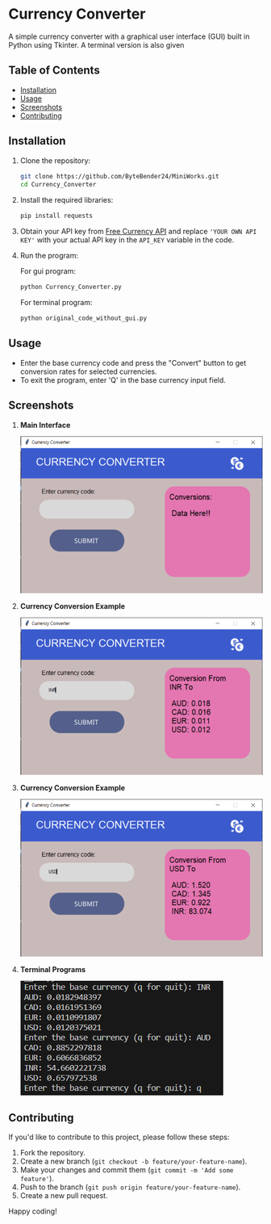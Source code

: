 # Currency Converter

A simple currency converter with a graphical user interface (GUI) built in Python using Tkinter.
A terminal version is also given

## Table of Contents
- [Installation](#installation)
- [Usage](#usage)
- [Screenshots](#screenshots)
- [Contributing](#contributing)

## Installation

1. Clone the repository:

    ```bash
    git clone https://github.com/ByteBender24/MiniWorks.git
    cd Currency_Converter
    ```

2. Install the required libraries:

    ```bash
    pip install requests
    ```

3. Obtain your API key from [Free Currency API](https://freecurrencyapi.com/) and replace `'YOUR OWN API KEY'` with your actual API key in the `API_KEY` variable in the code.

4. Run the program:

    For gui program:
    ```bash
    python Currency_Converter.py
    ```

    For terminal program:
    ```bash
    python original_code_without_gui.py
    ```

## Usage

- Enter the base currency code and press the "Convert" button to get conversion rates for selected currencies.
- To exit the program, enter 'Q' in the base currency input field.

## Screenshots

1. **Main Interface**
   
   ![Main Interface](../img/Currency_converter_gui(1).png)

2. **Currency Conversion Example**

   ![Currency Conversion](../img/Currency_converter_gui(2).png)

3. **Currency Conversion Example**

   ![Currency Conversion](../img/Currency_converter_gui(3).png)

4. **Terminal Programs**

   ![Terminal Program](../img/Currency_terminal.png)

## Contributing

If you'd like to contribute to this project, please follow these steps:

1. Fork the repository.
2. Create a new branch (`git checkout -b feature/your-feature-name`).
3. Make your changes and commit them (`git commit -m 'Add some feature'`).
4. Push to the branch (`git push origin feature/your-feature-name`).
5. Create a new pull request.

Happy coding!
